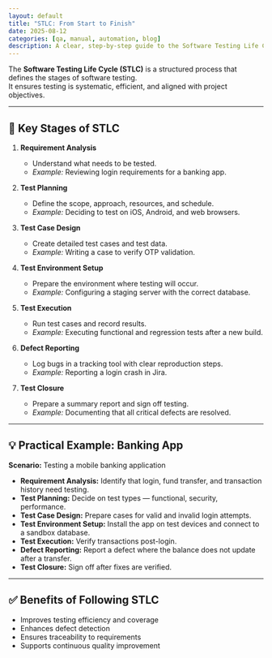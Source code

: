 ```yaml
---
layout: default
title: "STLC: From Start to Finish"
date: 2025-08-12
categories: [qa, manual, automation, blog]
description: A clear, step-by-step guide to the Software Testing Life Cycle, illustrated with a real-world example.
---
```


The **Software Testing Life Cycle (STLC)** is a structured process that defines the stages of software testing.  
It ensures testing is systematic, efficient, and aligned with project objectives.

---

## 📌 Key Stages of STLC

1. **Requirement Analysis**
   - Understand what needs to be tested.
   - *Example:* Reviewing login requirements for a banking app.

2. **Test Planning**
   - Define the scope, approach, resources, and schedule.
   - *Example:* Deciding to test on iOS, Android, and web browsers.

3. **Test Case Design**
   - Create detailed test cases and test data.
   - *Example:* Writing a case to verify OTP validation.

4. **Test Environment Setup**
   - Prepare the environment where testing will occur.
   - *Example:* Configuring a staging server with the correct database.

5. **Test Execution**
   - Run test cases and record results.
   - *Example:* Executing functional and regression tests after a new build.

6. **Defect Reporting**
   - Log bugs in a tracking tool with clear reproduction steps.
   - *Example:* Reporting a login crash in Jira.

7. **Test Closure**
   - Prepare a summary report and sign off testing.
   - *Example:* Documenting that all critical defects are resolved.

---

## 💡 Practical Example: Banking App

**Scenario:** Testing a mobile banking application  
- **Requirement Analysis:** Identify that login, fund transfer, and transaction history need testing.  
- **Test Planning:** Decide on test types — functional, security, performance.  
- **Test Case Design:** Prepare cases for valid and invalid login attempts.  
- **Test Environment Setup:** Install the app on test devices and connect to a sandbox database.  
- **Test Execution:** Verify transactions post-login.  
- **Defect Reporting:** Report a defect where the balance does not update after a transfer.  
- **Test Closure:** Sign off after fixes are verified.

---

## ✅ Benefits of Following STLC
- Improves testing efficiency and coverage  
- Enhances defect detection  
- Ensures traceability to requirements  
- Supports continuous quality improvement

